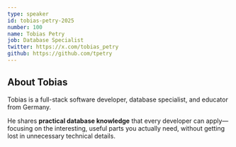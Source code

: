 ```yaml
---
type: speaker
id: tobias-petry-2025
number: 100
name: Tobias Petry
job: Database Specialist
twitter: https://x.com/tobias_petry
github: https://github.com/tpetry
---
```


## About Tobias

Tobias is a full-stack software developer, database specialist, and educator from Germany. 

He shares **practical database knowledge** that every developer can apply—focusing on the interesting, useful parts you actually need, without getting lost in unnecessary technical details.
